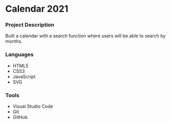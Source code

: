 # Calendar 2021

### Project Description

Built a calendar with a search function where users will be able to search by months. 

### Languages

* HTML5
* CSS3
* JavaScript
* SVG

### Tools

* Visual Studio Code
* Git
* GitHub
